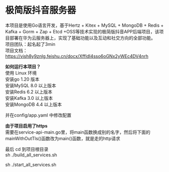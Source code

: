 # 极简版抖音服务器
本项目是使用Go语言开发，基于Hertz + Kitex +  MySQL + MongoDB + Redis + Kafka + Gorm + Zap + Etcd +OSS等技术实现的极简版抖音APP后端项目，该项目部署在华为云服务器上，实现了基础功能以及互动和社交方向的全部功能。<br>
项目团队：起名起了3min<br>
项目文档：https://vish8y9znlg.feishu.cn/docx/XffIdI4sso6oGNx2yWEc4DV4nrh  <br>

**如何运行本项目？** <br>
使用 Linux 环境<br>
安装go 1.20 版本<br>
安装MySQL 8.0 以上版本<br>
安装Redis 6.2 以上版本<br>
安装Kafka 3.0 以上版本<br>
安装MongoDB 4.4 以上版本<br>

并在config/app.yaml 中修改配置<br>

**由于项目启用了https**<br>
需要在service-api-main.go里，将main函数换成别的名字，然后将下面的mainWithOutTls()函数改为main()函数，就是走的http请求<br>

最后 cd 到项目根目录<br>
sh ./build_all_services.sh  

sh ./start_all_services.sh  


